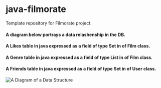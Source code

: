 # java-filmorate
Template repository for Filmorate project.

#### A diagram below portrays a data relashenship in the DB.
#### A Likes table in java expressed as a field of type Set in of Film class.
#### A Genre table in java expressed as a field of type List in of Film class.
#### A Friends table in java expressed as a field of type Set in of User class.
![A Diagram of a Data Structure]([https://myoctocat.com/assets/images/base-octocat.svg](https://disk.yandex.ru/i/OK2rHqTjKTb-_Q)https://disk.yandex.ru/i/OK2rHqTjKTb-_Q)
